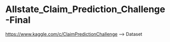 # Allstate_Claim_Prediction_Challenge-Final

https://www.kaggle.com/c/ClaimPredictionChallenge --> Dataset
